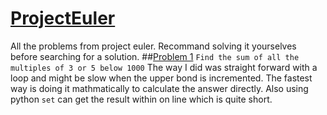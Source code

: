 # [ProjectEuler](https://projecteuler.net/)
All the problems from project euler. Recommand solving it yourselves before searching for a solution.
##[Problem 1](https://projecteuler.net/problem=1)
`Find the sum of all the multiples of 3 or 5 below 1000`
The way I did was straight forward with a loop and might be slow when the upper bond is incremented. 
The fastest way is doing it mathmatically to calculate the answer directly. Also using python `set`
can get the result within on line which is quite short.
